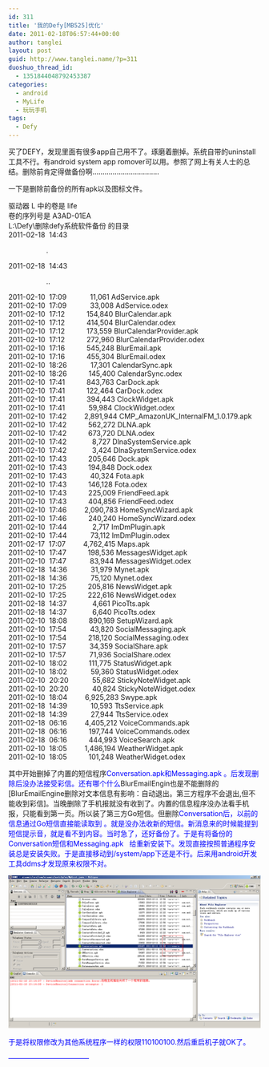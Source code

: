 ```yaml
---
id: 311
title: '我的Defy[MB525]优化'
date: 2011-02-18T06:57:44+00:00
author: tanglei
layout: post
guid: http://www.tanglei.name/?p=311
duoshuo_thread_id:
  - 1351844048792453387
categories:
  - android
  - MyLife
  - 玩玩手机
tags:
  - Defy
---
```

买了DEFY，发现里面有很多app自己用不了。琢磨着删掉。系统自带的uninstall工具不行。有android system app romover可以用。参照了网上有关人士的总结。删除前肯定得做备份啊……………………………

一下是删除前备份的所有apk以及图标文件。

<div id="_mcePaste">
  驱动器 L 中的卷是 life
</div>

<div id="_mcePaste">
  卷的序列号是 A3AD-01EA
</div>

<div id="_mcePaste">
  L:\Defy\删除defy系统软件备份 的目录
</div>

<div id="_mcePaste">
  2011-02-18  14:43    <DIR>          .
</div>

<div id="_mcePaste">
  2011-02-18  14:43    <DIR>          ..
</div>

<div id="_mcePaste">
  2011-02-10  17:09            11,061 AdService.apk
</div>

<div id="_mcePaste">
  2011-02-10  17:09            33,008 AdService.odex
</div>

<div id="_mcePaste">
  2011-02-10  17:12           154,840 BlurCalendar.apk
</div>

<div id="_mcePaste">
  2011-02-10  17:12           414,504 BlurCalendar.odex
</div>

<div id="_mcePaste">
  2011-02-10  17:12           173,559 BlurCalendarProvider.apk
</div>

<div id="_mcePaste">
  2011-02-10  17:12           272,960 BlurCalendarProvider.odex
</div>

<div id="_mcePaste">
  2011-02-10  17:16           545,248 BlurEmail.apk
</div>

<div id="_mcePaste">
  2011-02-10  17:16           455,304 BlurEmail.odex
</div>

<div id="_mcePaste">
  2011-02-10  18:26            17,301 CalendarSync.apk
</div>

<div id="_mcePaste">
  2011-02-10  18:26           145,400 CalendarSync.odex
</div>

<div id="_mcePaste">
  2011-02-10  17:41           843,763 CarDock.apk
</div>

<div id="_mcePaste">
  2011-02-10  17:41           122,464 CarDock.odex
</div>

<div id="_mcePaste">
  2011-02-10  17:41           394,443 ClockWidget.apk
</div>

<div id="_mcePaste">
  2011-02-10  17:41            59,984 ClockWidget.odex
</div>

<div id="_mcePaste">
  2011-02-10  17:42         2,891,944 CMP_AmazonUK_InternalFM_1.0.179.apk
</div>

<div id="_mcePaste">
  2011-02-10  17:42           562,272 DLNA.apk
</div>

<div id="_mcePaste">
  2011-02-10  17:42           673,720 DLNA.odex
</div>

<div id="_mcePaste">
  2011-02-10  17:42             8,727 DlnaSystemService.apk
</div>

<div id="_mcePaste">
  2011-02-10  17:42             3,424 DlnaSystemService.odex
</div>

<div id="_mcePaste">
  2011-02-10  17:43           205,646 Dock.apk
</div>

<div id="_mcePaste">
  2011-02-10  17:43           194,848 Dock.odex
</div>

<div id="_mcePaste">
  2011-02-10  17:43            40,324 Fota.apk
</div>

<div id="_mcePaste">
  2011-02-10  17:43           146,128 Fota.odex
</div>

<div id="_mcePaste">
  2011-02-10  17:43           225,009 FriendFeed.apk
</div>

<div id="_mcePaste">
  2011-02-10  17:43           404,856 FriendFeed.odex
</div>

<div id="_mcePaste">
  2011-02-10  17:46         2,090,783 HomeSyncWizard.apk
</div>

<div id="_mcePaste">
  2011-02-10  17:46           240,240 HomeSyncWizard.odex
</div>

<div id="_mcePaste">
  2011-02-10  17:44             2,717 ImDmPlugin.apk
</div>

<div id="_mcePaste">
  2011-02-10  17:44            73,112 ImDmPlugin.odex
</div>

<div id="_mcePaste">
  2011-02-17  17:07         4,762,415 Maps.apk
</div>

<div id="_mcePaste">
  2011-02-10  17:47           198,536 MessagesWidget.apk
</div>

<div id="_mcePaste">
  2011-02-10  17:47            83,944 MessagesWidget.odex
</div>

<div id="_mcePaste">
  2011-02-18  14:36            31,979 Mynet.apk
</div>

<div id="_mcePaste">
  2011-02-18  14:36            75,120 Mynet.odex
</div>

<div id="_mcePaste">
  2011-02-10  17:25           205,816 NewsWidget.apk
</div>

<div id="_mcePaste">
  2011-02-10  17:25           222,616 NewsWidget.odex
</div>

<div id="_mcePaste">
  2011-02-18  14:37             4,661 PicoTts.apk
</div>

<div id="_mcePaste">
  2011-02-18  14:37             6,640 PicoTts.odex
</div>

<div id="_mcePaste">
  2011-02-10  18:08           890,169 SetupWizard.apk
</div>

<div id="_mcePaste">
  2011-02-10  17:54            43,820 SocialMessaging.apk
</div>

<div id="_mcePaste">
  2011-02-10  17:54           218,120 SocialMessaging.odex
</div>

<div id="_mcePaste">
  2011-02-10  17:57            34,359 SocialShare.apk
</div>

<div id="_mcePaste">
  2011-02-10  17:57            71,936 SocialShare.odex
</div>

<div id="_mcePaste">
  2011-02-10  18:02           111,775 StatusWidget.apk
</div>

<div id="_mcePaste">
  2011-02-10  18:02            59,360 StatusWidget.odex
</div>

<div id="_mcePaste">
  2011-02-10  20:20            55,682 StickyNoteWidget.apk
</div>

<div id="_mcePaste">
  2011-02-10  20:20            40,824 StickyNoteWidget.odex
</div>

<div id="_mcePaste">
  2011-02-10  18:04         6,925,283 Swype.apk
</div>

<div id="_mcePaste">
  2011-02-18  14:39            10,593 TtsService.apk
</div>

<div id="_mcePaste">
  2011-02-18  14:39            27,944 TtsService.odex
</div>

<div id="_mcePaste">
  2011-02-18  06:16         4,405,212 VoiceCommands.apk
</div>

<div id="_mcePaste">
  2011-02-18  06:16           197,744 VoiceCommands.odex
</div>

<div id="_mcePaste">
  2011-02-18  06:16           444,993 VoiceSearch.apk
</div>

<div id="_mcePaste">
  2011-02-10  18:05         1,486,194 WeatherWidget.apk
</div>

<div id="_mcePaste">
  2011-02-10  18:05           101,248 WeatherWidget.odex
</div>

其中开始删掉了内置的短信程序<span style="color: #0000ff;">Conversation.apk和</span><span style="color: #0000ff;">Messaging.apk </span> <span style="color: #0000ff;">。后发现删除后没办法接受彩信。还有哪个什么</span>BlurEmailEngin也是不能删除的[BlurEmailEngine删除对文本信息有影响：自动退出。第三方程序不会退出,但不能收到彩信]。当晚删除了手机报就没有收到了。内置的信息程序没办法看手机报，只能看到第一页。所以装了第三方Go短信。但删除<span style="color: #0000ff;">Conversation后，以前的信息通过Go短信直接能读取到 。就是没办法收新的短信。新消息来的时候能提到短信提示音，就是看不到内容。当时急了，还好备份了。于是有将备份的</span><span style="color: #0000ff;">Conversation短信和</span><span style="color: #0000ff;">Messaging.apk   给重新安装下。发现直接按照普通程序安装总是安装失败。于是直接移动到/system/app下还是不行。后来用android开发工具ddms才发现原来权限不对。</span>

<span style="color: #0000ff;"><a href="/wp-content/uploads/2011/02/误删.png"><img class="aligncenter size-medium wp-image-312" title="误删" src="/wp-content/uploads/2011/02/wushan.png" alt=""  /></a><br /> </span>

<span style="color: #0000ff;">于是将权限修改为其他系统程序一样的权限110100100.然后重启机子就OK了。</span>

<span style="color: #0000ff;">&#8212;&#8212;&#8212;&#8212;&#8212;&#8212;&#8212;&#8212;&#8212;&#8212;&#8212;&#8211;</span>
